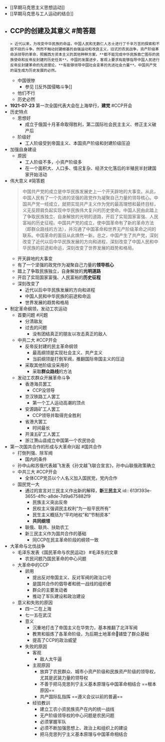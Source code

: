 - [[早期马克思主义思想运动]]
- [[早期马克思与工人运动的结合]]
- CCP的创建及其意义 #简答题
	-
	  > 近代以来，为改变中华民族的命运，中国人民和无数仁人志士进行了千辛万苦的探索和不屈不挠的斗争。然而不触动封建根基的自强运动和改良主义，旧式的农民战争，资产阶级革命派领导的革命，照搬西方资本主义的其他种种方案，**都不能完成中华民族救亡图存的民族使命和反帝反封建的历史任务**。中国的发展进步，客观上要求有能够指导中国人民进行反帝反封建革命的先进理论，**有能够领导中国社会变革的先进社会力量**。中国共产党的诞生成为历史发展的必然。
	- 中国很惨
		- 参见 [[反外国侵略斗争]]
	- 他们不行
	- 历史必然
- **1921-07-23** 第一次全国代表大会在上海举行，**建党** #CCP开会
- 历史特点
	- 思想好
		- 成立于俄国十月革命取得胜利，第二国际社会民主主义、修正主义破产后
	- 阶级好
		- 工人阶级受到帝国主义、本国资产阶级和封建阶级压迫
- 加强自身建设
	- 原因
		- 工人阶级不多，小资产阶级多
		- 在一个面积大、人口多、情况复杂、经济文化落后的半殖民半封建国家开始活动
- 伟大意义 #简答题
  > 中国共产党的成立是中华民族发展史上一个开天辟地的大事变。从此，中国人民有了一个先进的坚强的政党作为凝聚自己力量的领导核心。中国共产党一经成立，就把实现共产主义作为党的最高理想和最终目标，义无反顾肩负起实现中华民族伟大复兴的历史使命。中国人民由此踏上了争取民族独立、自身解放的光明的道路，开启了实现国家富强、人民富裕的历史征程。中国共产党的成立，使中国革命有了新的革命方法（即群众路线的方法），并沟通了中国革命和世界无产阶级革命之间的联系。中国革命的面目从此焕然一新。总之，中国产生了共产党，深刻改变了近代以后中华民族发展的方向和进程，深刻改变了中国人民和中华民族的前途和命运，深刻改变了世界发展的趋势和格局。
	- 开天辟地的大事变
	- 有了一个坚强的政党作为凝聚自己力量的**领导核心**
	- 踏上了争取民族独立，自身解放的**光明道路**
	- 开启了实现国家富强、人民富裕的**历史征程**
	- 深刻改变了
		- 近代以后中华民族发展的方向和进程
		- 中国人民和中华民族的前途和命运
		- 世界发展的趋势和格局
- 制定革命纲领，发动工农运动
	- 首要问题 #问题
		- 分清敌友
		- 过去的问题
			- 没有团结真正的朋友以攻击真正的敌人
	- 中共二大 #CCP开会
		- 反帝反封建的民主革命纲领
			- 最高纲领是实现社会主义、共产主义
			- 当前纲领是打倒军阀，推翻国际帝国主义的压迫
		- 采取其他阶级没采用的
			- 采取**群众路线**的方法
	- 发动工农群众开展革命斗争
		- 香港海员罢工
			- CCP没领导
		- 京汉铁路工人罢工
			- 第一个工人运动高潮的顶点
		- 安源路矿工人罢工
			- CCP领导并取得完全胜利
		- 省港大罢工
			- 时间最长
		- 开滦五矿工人罢工
		- 浙江萧山县成立中国第一个农民协会
- 第一次国共合作的形成与大革命兴起 #国共合作
	- 打倒列强、除军阀
		- 国内的条件
	- 孙中山和苏俄代表越飞发表《孙文越飞联合宣言》，孙中山联俄政策确立
	- 中共三大 #CCP开会
		- 全体CCP党员以个人名义加入国民党，党内合作
	- 国民党一大
		- 通过的宣言对三民主义作出新的解释，**新三民主义**
		  id:: 613f393e-3655-4ffc-a8de-7d9a675882f9
			- 民族主义突出反帝
			- 民权主义强调民主权利“为一般平民所有”
			- 民生主义概括为“平均地权”和“节制资本”
			- **共同纲领**
		- 联俄、联共、扶助农工
		- 新三民主义作为国共合作的基础
			- 同CCP在民主革命阶段的纲领一致
- 大革命与北伐战争
	- 毛泽东发表《国民革命与农民运动》 #毛泽东的文章
		- 农民问题乃国民革命的中心问题
	- 大革命中的CCP
		- 卵用
			- 提出反对帝国主义、反对军阀的政治口号
			- 是国共合作的倡导者和统一战线的组织者
			- 群众的主要发动者
			- 推动了军队建设和政治建设
	- 意义和失败的原因
		- 四一二在上海
		- 七一五在武汉
		- 意义
			- 沉重地打击了帝国主义在华势力，基本推翻了北洋军阀
			- 教育和锻炼了各革命阶级，为后期土地革命铺垫了群众基础
			- 提高了CCP的政治威望
		- 失败的原因
			- 客观
				- 敌人太牛逼
			- 主观原因
				- 放弃了农民群众、城市小资产阶级和民族资产阶级的领导权，尤其是武装力量的领导权
				- 不善于把马克思列宁主义基本原理与中国革命相结合 ==根本原因==
				- 共产国际乱指挥 ==遵义会议以前的普遍==
			- 经验教训
				- 建立工农小资民族资产在内的统一战线
				- 无产阶级领导权的中心问题是农民问题
				- 必须掌握军队
				- 必须不断加强思想上、政治上和组织上的建设
				- 把马克思列宁主义基本原理与中国革命相结合